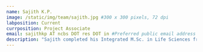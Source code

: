 ```yaml
---
name: Sajith K.P.
image: /static/img/team/sajith.jpg #300 x 300 pixels, 72 dpi
labposition: Current
currposition: Project Associate
email: sajithkp AT ncbs DOT res DOT in #Preferred public email address
description: "Sajith completed his Integrated M.Sc. in Life Sciences from NISER, Bhubaneswar. He is interested in cryo-EM and integrative structural biology."
---
```

